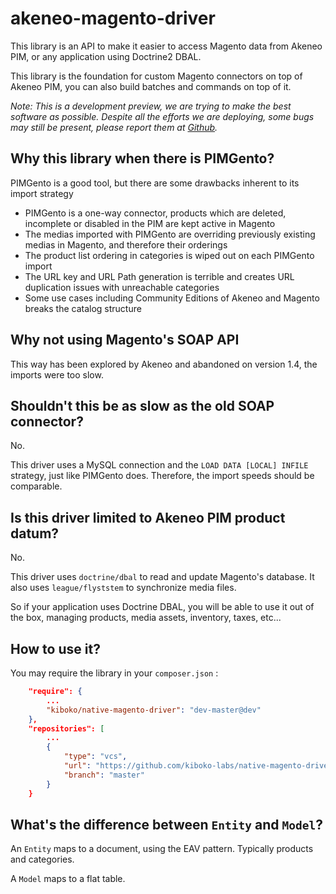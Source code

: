 # akeneo-magento-driver

This library is an API to make it easier to access Magento data from Akeneo PIM, or any application using Doctrine2 DBAL.

This library is the foundation for custom Magento connectors on top of Akeneo PIM, you can also build batches and commands on top of it.

_Note: This is a development preview, we are trying to make the best software as possible. Despite all the efforts we are deploying, some bugs may still be present, please report them at [Github](https://github.com/kiboko-labs/native-magento-driver/issues)._

## Why this library when there is PIMGento?

PIMGento is a good tool, but there are some drawbacks inherent to its import strategy

- PIMGento is a one-way connector, products which are deleted, incomplete or disabled in the PIM are kept active in Magento
- The medias imported with PIMGento are overriding previously existing medias in Magento, and therefore their orderings
- The product list ordering in categories is wiped out on each PIMGento import
- The URL key and URL Path generation is terrible and creates URL duplication issues with unreachable categories
- Some use cases including Community Editions of Akeneo and Magento breaks the catalog structure 

## Why not using Magento's SOAP API

This way has been explored by Akeneo and abandoned on version 1.4, the imports were too slow.

## Shouldn't this be as slow as the old SOAP connector?

No.

This driver uses a MySQL connection and the `LOAD DATA [LOCAL] INFILE` strategy, just like PIMGento does. Therefore, the import speeds should be comparable.

## Is this driver limited to Akeneo PIM product datum?

No.
 
This driver uses `doctrine/dbal` to read and update Magento's database. It also uses `league/flyststem` to synchronize media files.

So if your application uses Doctrine DBAL, you will be able to use it out of the box, managing products, media assets, inventory, taxes, etc...

## How to use it?

You may require the library in your `composer.json` :

```json
    "require": {
        ...
        "kiboko/native-magento-driver": "dev-master@dev"
    },
    "repositories": [
        ...
        {
            "type": "vcs",
            "url": "https://github.com/kiboko-labs/native-magento-driver.git",
            "branch": "master"
        }
    }
```

## What's the difference between `Entity` and `Model`?

An `Entity` maps to a document, using the EAV pattern. Typically products and categories.

A `Model` maps to a flat table.

